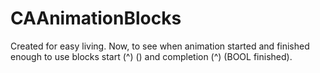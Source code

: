 CAAnimationBlocks
=================

Created for easy living. Now, to see when animation started and finished enough to use blocks start (^) () and completion (^) (BOOL finished).